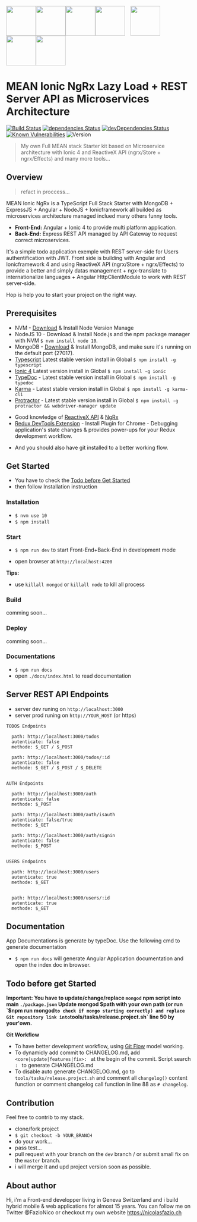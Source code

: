 <img src="https://live.zoomdata.com/zoomdata/service/connection/types/icon/MONGO_MONGO?v=$%7Btimestamp%7D" width="80"><img src="http://apps.octoconsulting.com/images/expressIcon.png" width="80"><img src="https://material.angularjs.org/latest/img/icons/angular-logo.svg" width="80"><img src="https://cdn.worldvectorlogo.com/logos/nodejs-icon.svg" width="80"><img src="https://camo.githubusercontent.com/a083a6650043b70297ab9655569d56ed0d300687/687474703a2f2f616d7665722e6c742f77702d636f6e74656e742f75706c6f6164732f323031362f30372f4d617468656d617469632d506c7573322e69636f" style="margin:0px 15px" height="80px"><img src="http://cloudoki.com/images/frameworks/ionic.png" width="80"><img src="https://avatars2.githubusercontent.com/u/16272733?v=3&s=200" height="80px"><!-- <img src="https://upload.wikimedia.org/wikipedia/commons/thumb/1/17/GraphQL_Logo.svg/768px-GraphQL_Logo.svg.png" height="80px"><img src="https://www.libstick.io/svg/1032_apollo.svg" height="80px"> -->

# MEAN Ionic NgRx Lazy Load + REST Server API as Microservices Architecture
[![Build Status](https://travis-ci.org/FazioNico/mean-ionic-ngrx.svg?branch=master)](https://travis-ci.org/FazioNico/mean-ionic-ngrx) [![dependencies Status](https://david-dm.org/FazioNico/mean-ionic-ngrx/status.svg)](https://david-dm.org/FazioNico/mean-ionic-ngrx) [![devDependencies Status](https://david-dm.org/FazioNico/mean-ionic-ngrx/dev-status.svg)](https://david-dm.org/FazioNico/mean-ionic-ngrx?type=dev) [![Known Vulnerabilities](https://snyk.io/test/github/fazionico/mean-ionic-ngrx/badge.svg)](https://snyk.io/test/github/fazionico/mean-ionic-ngrx) ![Version](https://img.shields.io/badge/version-1.0.0.beta.1-blue.svg)
<blockquote>My own Full MEAN stack Starter kit based on Microservice architecture with Ionic 4 and ReactiveX API (ngrx/Store + ngrx/Effects) and many more tools...</blockquote>

## Overview
<blockquote>refact in proccess...</blockquote>

MEAN Ionic NgRx is a TypeScript Full Stack Starter with MongoDB + ExpressJS + Angular + NodeJS + Ionicframework all builded as microservices architecture managed inclued many others funny tools.

- <b>Front-End:</b> Angular + Ionic 4 to provide multi platform application.
- <b>Back-End:</b> Express REST API managed by API Gateway to request correct microservices.

It's a simple todo application exemple with REST server-side for Users authentification with JWT. 
Front side is building with Angular and Ionicframework 4 and using ReactiveX API (ngrx/Store + ngrx/Effects) to provide a better and simply datas management + ngx-translate to internationalize languages + Angular HttpClientModule to work with REST server-side.

Hop is help you to start your project on the right way.

## Prerequisites
- NVM - [Download](https://github.com/creationix/nvm) & Install Node Version Manage
- NodeJS 10 - Download & Install Node.js and the npm package manager with NVM `$ nvm install node 10`.
- MongoDB - [Download](https://www.mongodb.com) & Install MongoDB, and make sure it's running on the default port (27017).
- [Typescript](https://www.npmjs.com/package/typescript) Latest stable version install in Global `$ npm install -g typescript`
- [Ionic 4](https://ionicframework.com/) Latest version install in Global `$ npm install -g ionic`
- [TypeDoc](http://typedoc.org/) - Latest stable version install in Global `$ npm install -g typedoc`
- [Karma](https://karma-runner.github.io) - Latest stable version install in Global `$ npm install -g karma-cli`
- [Protractor](http://www.protractortest.org/#/) - Latest stable version install in Global `$ npm install -g protractor && webdriver-manager update`
<!-- - [Heroku](heroku.com) - Download & Install latest stable version. -->
- Good knowledge of [ReactiveX API](http://reactivex.io/) & [NgRx](https://github.com/ngrx)
- [Redux DevTools Extension](http://extension.remotedev.io/) - Install Plugin for Chrome - Debugging application's state changes & provides power-ups for your Redux development workflow.
<!-- - Good knowledge of [GraphQL](http://graphql.org/) language. -->
<!-- - Good knowledge of Apollo Client & Server Side: [Apollo Docs](https://www.apollodata.com/). -->
- And you should also have git installed to a better working flow.

## Get Started
- You have to check the [Todo before Get Started](#todo-before-get-started)
- then follow Installation instruction

### Installation
- `$ nvm use 10`
- `$ npm install`

### Start
- `$ npm run dev` to start Front-End+Back-End in development mode
<!-- - `$ npm run prod` to start Front-End in production mode (you have to config your production environments variable) -->
- open browser at `http://localhost:4200`

<b>Tips:</b>
<!-- - `$ npm run helper.cmd` to display all `package.json` script available with definition -->
- use `killall mongod` or `killall node` to kill all process

### Build
comming soon...

### Deploy
comming soon...

### Documentations
- `$ npm run docs`
- open `./docs/index.html` to read documentation

<!-- ## Server GraphQL API Endpoints
- server dev runing on `http://localhost:8080/graphql`
- server prod runing on `http://YOUR_HOST/graphql` (or https)
- use GraphIQL UI to get full server documentation and many more... open browser with `http://localhost:8080/graphiql` -->

## Server REST API Endpoints
- server dev runing on `http://localhost:3000`
- server prod runing on `http://YOUR_HOST` (or https)

````
TODOS Endpoints

  path: http://localhost:3000/todos
  autenticate: false
  methode: $_GET / $_POST

  path: http://localhost:3000/todos/:id
  autenticate: false
  methode: $_GET / $_POST / $_DELETE


AUTH Endpoints

  path: http://localhost:3000/auth
  autenticate: false
  methode: $_POST

  path: http://localhost:3000/auth/isauth
  autenticate: false/true
  methode: $_GET

  path: http://localhost:3000/auth/signin
  autenticate: false
  methode: $_POST


USERS Endpoints

  path: http://localhost:3000/users
  autenticate: true
  methode: $_GET


  path: http://localhost:3000/users/:id
  autenticate: true
  methode: $_GET

````

## Documentation
App Documentations is generate by typeDoc. Use the following cmd to generate documentation
- `$ npm run docs` will generate Angular Application documentation and open the index doc in browser.

## Todo before get Started
<b>Important: You have to update/change/replace `mongod` npm script into main `./package.json` Update mongod $path with your own path (or run `$npm run mongod` to check if mongo starting correctly) and replace Git repository link into `tools/tasks/release.project.sh` line 50 by your'own.</b>

<b>Git Workflow</b>
- To have better development workflow, using [Git Flow](http://nvie.com/posts/a-successful-git-branching-model/) model working.
- To dynamicly add commit to CHANGELOG.md, add `<core|update|features|fix>: ` at the begin of the commit. Script search `: ` to generate CHANGELOG.md
- To disable auto generate CHANGELOG.md, go to `tools/tasks/release.project.sh` and comment all `changelog()` content function or comment changelog call function in line 88 as `# changelog`.

<!-- <b>To using in production mode:</b>
- install Heroku CLI
- create your own Heroku account and init your server project with the following cmd :
  - `git checkout master`
  - `$ heroku create`
  - check with `$ git remote -v`
  - optional: `$ git checkout <WORKING_BRANCH>`
- add your own production variable environment into `./environments/production.ts` -->

<!-- <b>Heroku docs:</b>
- get started doc for NodeJS
[https://devcenter.heroku.com/articles/git](https://devcenter.heroku.com/articles/git)
- how to use Heroku with NodeJS & Git [https://devcenter.heroku.com/articles/getting-started-with-nodejs](https://devcenter.heroku.com/articles/getting-started-with-nodejs#introduction) -->

## Contribution
Feel free to contrib to my stack.
- clone/fork project
- `$ git checkout -b YOUR_BRANCH`
- do your work...
- pass test...
- pull request with your branch on the `dev` branch / or submit small fix on the `master` branch.
- i will merge it and upd project version soon as possible.


## About author
Hi, i'm a Front-end developper living in Geneva Switzerland and i build hybrid mobile & web applications for almost 15 years. You can follow me on Twitter @FazioNico or checkout my own website https://nicolasfazio.ch
